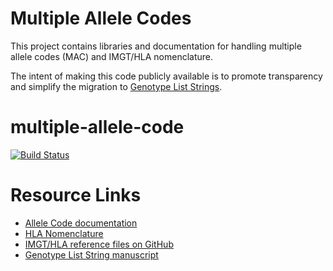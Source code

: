 Multiple Allele Codes
=====================
This project contains libraries and documentation for handling multiple allele codes (MAC) and IMGT/HLA nomenclature.

The intent of making this code publicly available is to promote transparency and simplify the migration to [Genotype List Strings](http://www.ncbi.nlm.nih.gov/pubmed/23849068).

# multiple-allele-code

[![Build Status](https://travis-ci.org/nmdp-bioinformatics/multiple-allele-code.svg?branch=master)](https://travis-ci.org/nmdp-bioinformatics/multiple-allele-code)


# Resource Links
 * [Allele Code documentation]( https://bioinformatics.bethematchclinical.org/hla-resources/allele-codes/)
 * [HLA Nomenclature]( http://hla.alleles.org/nomenclature/index.html)
 * [IMGT/HLA reference files on GitHub](https://github.com/ANHIG/IMGTHLA)
 * [Genotype List String manuscript ]( http://www.ncbi.nlm.nih.gov/pubmed/23849068)
